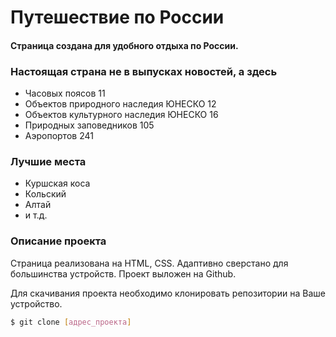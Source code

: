 # Путешествие по России

#### Страница создана для удобного отдыха по России. 

### Настоящая страна не в выпусках новостей, а здесь
* Часовых поясов 11
* Объектов природного наследия ЮНЕСКО 12
* Объектов культурного наследия ЮНЕСКО 16
* Природных заповедников 105
* Аэропортов 241

### Лучшие места
- Куршская коса
- Кольский
- Алтай
- и т.д.

### Описание проекта

Страница реализована на HTML, CSS. Адаптивно сверстано для большинства устройств. 
Проект выложен на Github.

Для скачивания проекта необходимо клонировать репозитории на Ваше устройство.
```sh 
$ git clone [адрес_проекта]
```


